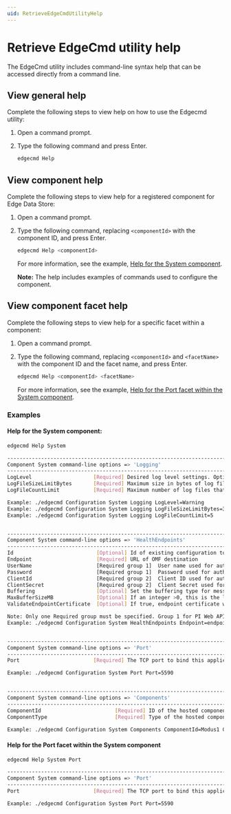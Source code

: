 ```yaml
---
uid: RetrieveEdgeCmdUtilityHelp
---
```


# Retrieve EdgeCmd utility help

The EdgeCmd utility includes command-line syntax help that can be accessed directly from a command line. 

## View general help

Complete the following steps to view help on how to use the Edgecmd utility:

1. Open a command prompt.
2. Type the following command and press Enter.

	```bash
	edgecmd Help
	```

## View component help

Complete the following steps to view help for a registered component for Edge Data Store:

1. Open a command prompt.
2. Type the following command, replacing `<componentId>` with the component ID, and press Enter.

	```bash
	edgecmd Help <componentId>
	```

	For more information, see the example, [Help for the System component](#help-for-the-system-component).
	
	**Note:** The help includes examples of commands used to configure the component.
	
	
## View component facet help

Complete the following steps to view help for a specific facet within a component:

1. Open a command prompt.
2. Type the following command, replacing `<componentId>` and `<facetName>` with the component ID and the facet name, and press Enter.

	```bash
	edgecmd Help <componentId> <facetName>
	```
	
	For more information, see the example, [Help for the Port facet within the System component](#help-for-the-port-facet-within-the-system-component).

### Examples

#### Help for the System component:

```bash
edgecmd Help System

---------------------------------------------------------------------------------------------------------
Component System command-line options => 'Logging'
---------------------------------------------------------------------------------------------------------
LogLevel                    [Required] Desired log level settings. Options: Verbose, Information, Warning, Error, Fatal.
LogFileSizeLimitBytes       [Required] Maximum size in bytes of log files that the service will create for this component. Must be no less than 1000.
LogFileCountLimit           [Required] Maximum number of log files that the service will create for this component. Must be a positive integer.

Example: ./edgecmd Configuration System Logging LogLevel=Warning
Example: ./edgecmd Configuration System Logging LogFileSizeLimitBytes=32768
Example: ./edgecmd Configuration System Logging LogFileCountLimit=5


---------------------------------------------------------------------------------------------------------
Component System command-line options => 'HealthEndpoints'
---------------------------------------------------------------------------------------------------------
Id                           [Optional] Id of existing configuration to be edited of removed.
Endpoint                     [Required] URL of OMF destination
UserName                     [Required group 1]  User name used for authentication to PI Web API OMF endpoint.
Password                     [Required group 1]  Password used for authentication to PI Web API OMF endpoint.
ClientId                     [Required group 2]  Client ID used for authentication to OSIsoft Cloud Services.
ClientSecret                 [Required group 2]  Client Secret used for authentication to OSIsoft Cloud Services.
Buffering                    [Optional] Set the buffering type for messages to this endpoint. Options are 'memory', 'disk' or 'none'. Defaults to 'none'.
MaxBufferSizeMB              [Optional] If an integer >0, this is the limit on the maximum megabytes of data to buffer for messages to this endpoint. Useful for limiting memory or disk usage growth in the event of disconnection to the endpoint. If the buffer is full, old messages will be discarded for new messages. Defaults to 0.
ValidateEndpointCertificate  [Optional] If true, endpoint certificate will be validated (recommended). If false, any endpoint certificate will be accepted. OSIsoft strongly recommends using disabled endpoint certificate validation for testing purposes only.

Note: Only one Required group must be specified. Group 1 for PI Web API or Group 2 for OCS.
Example: ./edgecmd Configuration System HealthEndpoints Endpoint=endpointURL UserName=UserName Password=Password


---------------------------------------------------------------------------------------------------------
Component System command-line options => 'Port'
---------------------------------------------------------------------------------------------------------
Port                        [Required] The TCP port to bind this application host to (Range [1024,65535])

Example: ./edgecmd Configuration System Port Port=5590


---------------------------------------------------------------------------------------------------------
Component System command-line options => 'Components'
---------------------------------------------------------------------------------------------------------
ComponentId                        [Required] ID of the hosted component.
ComponentType                      [Required] Type of the hosted component.

Example: ./edgecmd Configuration System Components ComponentId=Modus1 ComponentType=Modbus
```

#### Help for the Port facet within the System component

```bash
edgecmd Help System Port

---------------------------------------------------------------------------------------------------------
Component System command-line options => 'Port'
---------------------------------------------------------------------------------------------------------
Port                        [Required] The TCP port to bind this application host to (Range [1024,65535])

Example: ./edgecmd Configuration System Port Port=5590
```
